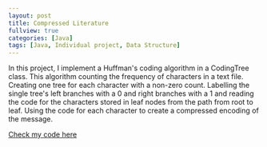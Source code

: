 ```yaml
---
layout: post
title: Compressed Literature
fullview: true
categories: [Java]
tags: [Java, Individual project, Data Structure]
---
```

  In this project, I implement a Huffman's coding algorithm in a CodingTree class. 
  This algorithm counting the frequency of characters in a text file.
  Creating one tree for each character with a non-zero count. 
  Labelling the single tree's left branches with a 0 and right branches with a 1 and reading the code for the characters stored in leaf nodes from the path from root to leaf.
  Using the code for each character to create a compressed encoding of the message.

<a class="btn btn-default" href="https://github.com/godofhand/TCSS-342-Compressed-Literature">Check my code here</a>
